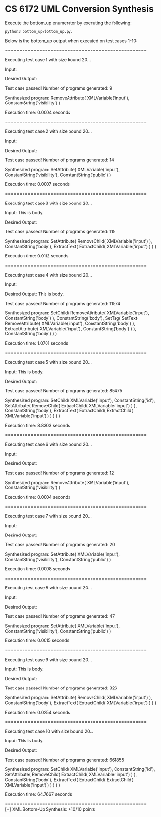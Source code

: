 # CS 6172 UML Conversion Synthesis

Execute the bottom_up enumerator by executing the following:

```
python3 bottom_up/bottom_up.py.
```

Below is the bottom_up output when executed on test cases 1-10:

==================================================

Executing test case 1 with size bound 20...

Input:
<packagedElement visibility="public"/>

Desired Output:
<packagedElement/>

Test case passed!
Number of programs generated: 9

Synthesized program:
RemoveAttribute(
    XMLVariable('input'),
    ConstantString('visibility')
)

Execution time: 0.0004 seconds

==================================================

Executing test case 2 with size bound 20...

Input:
<packagedElement/>

Desired Output:
<packagedElement visibility="public"/>

Test case passed!
Number of programs generated: 14

Synthesized program:
SetAttribute(
    XMLVariable('input'),
    ConstantString('visibility'),
    ConstantString('public')
)

Execution time: 0.0007 seconds

==================================================

Executing test case 3 with size bound 20...

Input:
<ownedComment>
    <body>This is body.</body>
</ownedComment>

Desired Output:
<ownedComment body="This is body."/>

Test case passed!
Number of programs generated: 119

Synthesized program:
SetAttribute(
    RemoveChild(
        XMLVariable('input')
    ),
    ConstantString('body'),
    ExtractText(
        ExtractChild(
            XMLVariable('input')
        )
    )
)

Execution time: 0.0112 seconds

==================================================

Executing test case 4 with size bound 20...

Input:
<ownedComment body="This is body."/>

Desired Output:
<ownedComment>
    <body>This is body.</body>
</ownedComment>

Test case passed!
Number of programs generated: 11574

Synthesized program:
SetChild(
    RemoveAttribute(
        XMLVariable('input'),
        ConstantString('body')
    ),
    ConstantString('body'),
    SetTag(
        SetText(
            RemoveAttribute(
                XMLVariable('input'),
                ConstantString('body')
            ),
            ExtractAttribute(
                XMLVariable('input'),
                ConstantString('body')
            )
        ),
        ConstantString('body')
    )
)

Execution time: 1.0701 seconds

==================================================

Executing test case 5 with size bound 20...

Input:
<packagedElement id="_YuRb">
    <ownedComment>
        <body>This is body.</body>
    </ownedComment>
</packagedElement>

Desired Output:
<packagedElement id="_YuRb">
    <ownedComment body="This is body."/>
</packagedElement>

Test case passed!
Number of programs generated: 85475

Synthesized program:
SetChild(
    XMLVariable('input'),
    ConstantString('id'),
    SetAttribute(
        RemoveChild(
            ExtractChild(
                XMLVariable('input')
            )
        ),
        ConstantString('body'),
        ExtractText(
            ExtractChild(
                ExtractChild(
                    XMLVariable('input')
                )
            )
        )
    )
)

Execution time: 8.8303 seconds

==================================================

Executing test case 6 with size bound 20...

Input:
<packagedElement name="TempClass1" visibility="public"/>

Desired Output:
<packagedElement name="TempClass1"/>

Test case passed!
Number of programs generated: 12

Synthesized program:
RemoveAttribute(
    XMLVariable('input'),
    ConstantString('visibility')
)

Execution time: 0.0004 seconds

==================================================

Executing test case 7 with size bound 20...

Input:
<packagedElement name="TempClass1"/>

Desired Output:
<packagedElement name="TempClass1" visibility="public"/>

Test case passed!
Number of programs generated: 20

Synthesized program:
SetAttribute(
    XMLVariable('input'),
    ConstantString('visibility'),
    ConstantString('public')
)

Execution time: 0.0008 seconds

==================================================

Executing test case 8 with size bound 20...

Input:
<packagedElement type="uml:Class" id="_383A" name="TempClass1"/>

Desired Output:
<packagedElement type="uml:Class" id="_383A" name="TempClass1" visibility="public"/>

Test case passed!
Number of programs generated: 47

Synthesized program:
SetAttribute(
    XMLVariable('input'),
    ConstantString('visibility'),
    ConstantString('public')
)

Execution time: 0.0015 seconds

==================================================

Executing test case 9 with size bound 20...

Input:
<ownedComment annotatedElement="_383A">
    <body>This is body.</body>
</ownedComment>

Desired Output:
<ownedComment annotatedElement="_383A" body="This is body."/>

Test case passed!
Number of programs generated: 326

Synthesized program:
SetAttribute(
    RemoveChild(
        XMLVariable('input')
    ),
    ConstantString('body'),
    ExtractText(
        ExtractChild(
            XMLVariable('input')
        )
    )
)

Execution time: 0.0254 seconds

==================================================

Executing test case 10 with size bound 20...

Input:
<packagedElement type="uml:Class" id="_383A">
    <ownedComment annotatedElement="_383A">
        <body>This is body.</body>
    </ownedComment>
</packagedElement>

Desired Output:
<packagedElement type="uml:Class" id="_383A">
    <ownedComment annotatedElement="_383A" body="This is body."/>
</packagedElement>

Test case passed!
Number of programs generated: 661855

Synthesized program:
SetChild(
    XMLVariable('input'),
    ConstantString('id'),
    SetAttribute(
        RemoveChild(
            ExtractChild(
                XMLVariable('input')
            )
        ),
        ConstantString('body'),
        ExtractText(
            ExtractChild(
                ExtractChild(
                    XMLVariable('input')
                )
            )
        )
    )
)

Execution time: 64.7667 seconds

==================================================  
[+] XML Bottom-Up Synthesis: +10/10 points